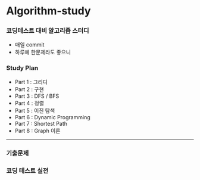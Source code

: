 # Algorithm-study

### ****코딩테스트 대비 알고리즘 스터디****

- 매일 commit 
- 하루에 한문제라도 좋으니

### ****Study Plan****

- Part 1 : 그리디
- Part 2 : 구현
- Part 3 : DFS / BFS
- Part 4 : 정렬
- Part 5 : 이진 탐색
- Part 6 : Dynamic Programming
- Part 7 : Shortest Path
- Part 8 : Graph 이론

--------------------------------------------------------

### ****기출문제****

### ****코딩 테스트 실전****
